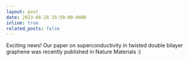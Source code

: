 ```yaml
---
layout: post
date: 2023-08-28 15:59:00-0400
inline: true
related_posts: false
---
```


Exciting news! Our paper on superconductivity in twisted double bilayer graphene was recently published in Nature Materials :)